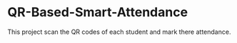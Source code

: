 # QR-Based-Smart-Attendance
This project scan the QR codes of each student and mark there attendance.
